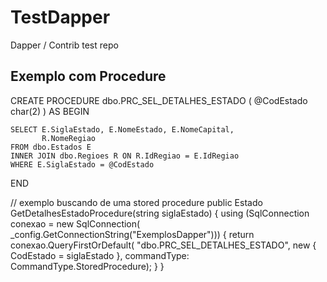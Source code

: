 # TestDapper
Dapper / Contrib test repo

## Exemplo com Procedure

CREATE PROCEDURE dbo.PRC_SEL_DETALHES_ESTADO
(
	@CodEstado char(2)
)
AS
BEGIN

	SELECT E.SiglaEstado, E.NomeEstado, E.NomeCapital,
	       R.NomeRegiao
	FROM dbo.Estados E
	INNER JOIN dbo.Regioes R ON R.IdRegiao = E.IdRegiao
	WHERE E.SiglaEstado = @CodEstado

END


// exemplo buscando de uma stored procedure
public Estado GetDetalhesEstadoProcedure(string siglaEstado)
{
    using (SqlConnection conexao = new SqlConnection(
        _config.GetConnectionString("ExemplosDapper")))
    {
        return conexao.QueryFirstOrDefault<Estado>(
            "dbo.PRC_SEL_DETALHES_ESTADO",
            new
            {
                CodEstado = siglaEstado
            },
            commandType: CommandType.StoredProcedure);
    }
}
